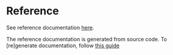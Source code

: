 # Reference

See reference documentation [here](./../api/enrollment.md).

The reference documentation is generated from source code. To [re]generate documentation, follow [this guide](./../development/building#documentation)
